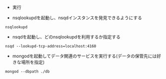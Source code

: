 * 実行

- nsqlookupdを起動し、nsqdインスタンスを発見できるようにする

```
nsqlookupd
```

- nsqdを起動し、どのnsqlookupdを利用するか指定する

```
nsqd --lookupd-tcp-address=localhost:4160
```

- mongodを起動してデータ関連のサービスを実行する(データの保管先には好きな場所を指定)

```
mongod --dbpath ./db
```
